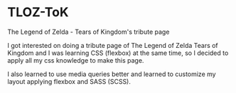 # TLOZ-ToK
The Legend of Zelda - Tears of Kingdom's tribute page

I got interested on doing a tribute page of The Legend of Zelda Tears of Kingdom and I was learning CSS (flexbox) at the same time, so I decided to apply all my css knowledge to make this page. 

I also learned to use media queries better and learned to customize my layout applying flexbox and SASS (SCSS).
